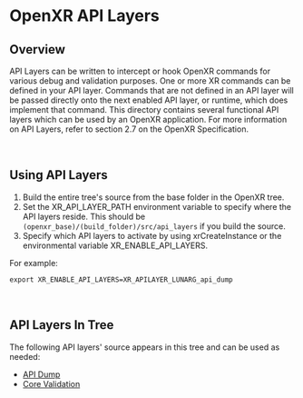 # OpenXR API Layers

<!--
Copyright (c) 2017-2025 The Khronos Group Inc.

SPDX-License-Identifier: CC-BY-4.0
-->

## Overview

API Layers can be written to intercept or hook OpenXR commands for various
debug and validation purposes.
One or more XR commands can be defined in your API layer.
Commands that are not defined in an API layer will be passed directly onto
the next enabled API layer, or runtime, which does implement that
command.
This directory contains several functional API layers which can be used by
an OpenXR application.
For more information on API Layers, refer to section 2.7 on the OpenXR
Specification.

<br/>

## Using API Layers

1. Build the entire tree's source from the base folder in the OpenXR tree.
2. Set the XR\_API\_LAYER\_PATH environment variable to specify where the API
layers reside.  This should be
```(openxr_base)/(build_folder)/src/api_layers``` if you build the source.
3. Specify which API layers to activate by using xrCreateInstance or the
environmental variable XR\_ENABLE\_API\_LAYERS.

For example:
```
export XR_ENABLE_API_LAYERS=XR_APILAYER_LUNARG_api_dump
```

<br/>

## API Layers In Tree

The following API layers' source appears in this tree and can be used
as needed:
* [API Dump](README_api_dump.md)
* [Core Validation](README_core_validation.md)
